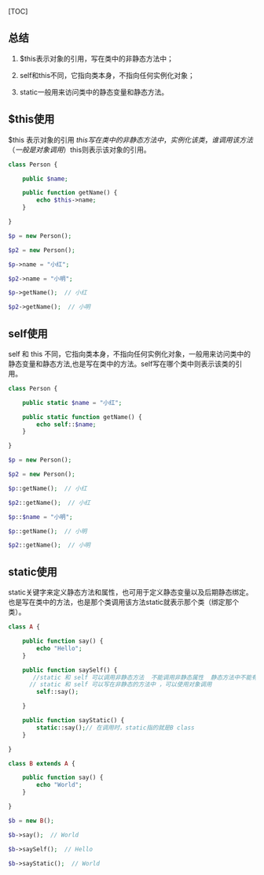 [TOC]

## 总结

1. $this表示对象的引用，写在类中的非静态方法中；

2. self和this不同，它指向类本身，不指向任何实例化对象；

3. static一般用来访问类中的静态变量和静态方法。

## $this使用

$this 表示对象的引用 $this写在类中的非静态方法中， 实例化该类，谁调用该方法（一般是对象调用）$this则表示该对象的引用。
```php
class Person {

    public $name;

    public function getName() {
        echo $this->name;
    }

}

$p = new Person();

$p2 = new Person();

$p->name = "小红";

$p2->name = "小明";

$p->getName();  // 小红

$p2->getName();  // 小明
```

## self使用

self 和 this 不同，它指向类本身，不指向任何实例化对象，一般用来访问类中的静态变量和静态方法,也是写在类中的方法。self写在哪个类中则表示该类的引用。
```php
class Person {

    public static $name = "小红";

    public static function getName() {
        echo self::$name;
    }

}

$p = new Person();

$p2 = new Person();

$p::getName();  // 小红

$p2::getName();  // 小红

$p::$name = "小明";

$p::getName();  // 小明

$p2::getName();  // 小明
```

## static使用

static关键字来定义静态方法和属性，也可用于定义静态变量以及后期静态绑定。也是写在类中的方法，也是那个类调用该方法static就表示那个类（绑定那个类）。
```php
class A {

    public function say() {
        echo "Hello";
    }

    public function saySelf() {
       //static 和 self 可以调用非静态方法  不能调用非静态属性  静态方法中不能有$this
      // static 和 self 可以写在非静态的方法中 ，可以使用对象调用
        self::say();

    }

    public function sayStatic() {
        static::say();// 在调用时，static指的就是B class
    }

}

class B extends A {

    public function say() {
        echo "World";
    }

}

$b = new B();

$b->say();  // World

$b->saySelf();  // Hello

$b->sayStatic();  // World
```
